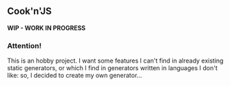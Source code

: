 ## Cook'n'JS

**WIP - WORK IN PROGRESS**

### Attention!
This is an hobby project. I want some features I can't find in already existing static generators, or which I find in generators written in languages I don't like: so, I decided to create my own generator...